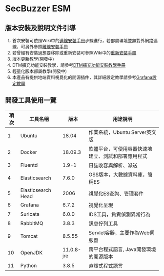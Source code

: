 # SecBuzzer ESM  


## 版本安裝及說明文件引導

1. 首次安裝可依照Wiki中的[連線安裝手冊](https://github.com/secbuzzer/DetectionEdge/wiki/SecBuzzer-ESM%E9%80%A3%E7%B7%9A%E5%AE%89%E8%A3%9D%E6%89%8B%E5%86%8A)步驟進行，若部屬環境並無對外網路連線，可另外參照[離線安裝手冊](https://github.com/secbuzzer/DetectionEdge/wiki/SecBuzzer-ESM%E9%9B%A2%E7%B7%9A%E5%AE%89%E8%A3%9D%E6%89%8B%E5%86%8A)
2. 若曾經有安裝過想要移除或重新安裝可參照Wiki中的[重新安裝手冊](https://github.com/secbuzzer/DetectionEdge/wiki/SecBuzzer-ESM%E9%87%8D%E6%96%B0%E5%AE%89%E8%A3%9D%E6%89%8B%E5%86%8A)
3. 版本更新教學(開發中)
4. DTM擴充功能安裝教學，請參考[DTM擴充功能安裝教學手冊](https://github.com/secbuzzer/DetectionEdge/wiki/DTM%E6%93%B4%E5%85%85%E5%8A%9F%E8%83%BD%E5%AE%89%E8%A3%9D%E6%95%99%E5%AD%B8%E6%89%8B%E5%86%8A)
5. 輕量化版本部屬教學(開發中)
6. 本產品有提供地端資料視覺化的開源插件，其詳細設定教學請參考[Grafana設定教學](https://github.com/secbuzzer/DetectionEdge/wiki/Granfana%E6%8F%92%E4%BB%B6%E8%A8%AD%E5%AE%9A%E6%95%99%E5%AD%B8)

## 開發工具使用一覽

|項次|工具名稱          |  版本      | 用途說明                                        |
|---|------------------|------------|------------------------------------------------|
| 1 |Ubuntu            | 18.04      | 作業系統，Ubuntu Server英文版                   |
| 2 |Docker            | 18.09.3    | 軟體平台，可使用容器快速地建立、測試和部署應用程式 |
| 3 |Fluentd           | 1.9-1      | 日誌收容與解析、派送                             |
| 4 |Elasticsearch     | 7.6.0      | OSS版本，大數據資料庫，簡稱ES                    |
| 5 |Elasticsearch Head| 2006       | 視覺化ES查詢、管理套件                           |
| 6 |Grafana           | 6.7.2      | 視覺化呈現                                      |
| 7 |Suricata          | 6.0.0      | IDS工具，負責偵測異常行為                        |
| 8 |RabbitMQ          | 3.8.3      | 訊息佇列工具                                    |
| 9 |Tomcat            | 8.5.55     | Servlet容器，主要作為Web伺服器                   |
|10 |OpenJDK           | 11.0.8-jre | 跨平台程式語言, Java開發環境的開源版本            |
|11 |Python            | 3.8.5      | 直譯式程式語言                                  |
